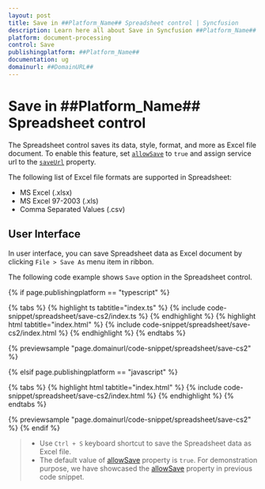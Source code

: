 ```yaml
---
layout: post
title: Save in ##Platform_Name## Spreadsheet control | Syncfusion
description: Learn here all about Save in Syncfusion ##Platform_Name## Spreadsheet control of Syncfusion Essential JS 2 and more.
platform: document-processing
control: Save 
publishingplatform: ##Platform_Name##
documentation: ug
domainurl: ##DomainURL##
---
```


# Save in ##Platform_Name## Spreadsheet control

The Spreadsheet control saves its data, style, format, and more as Excel file document. To enable this feature, set [`allowSave`](../api/spreadsheet/#allowsave) to `true` and assign service url to the [`saveUrl`](../api/spreadsheet/#saveurl) property.

The following list of Excel file formats are supported in Spreadsheet:

* MS Excel (.xlsx)
* MS Excel 97-2003 (.xls)
* Comma Separated Values (.csv)

## User Interface

In user interface, you can save Spreadsheet data as Excel document by clicking `File > Save As` menu item in ribbon.

The following code example shows `Save` option in the Spreadsheet control.

{% if page.publishingplatform == "typescript" %}

 {% tabs %}
{% highlight ts tabtitle="index.ts" %}
{% include code-snippet/spreadsheet/save-cs2/index.ts %}
{% endhighlight %}
{% highlight html tabtitle="index.html" %}
{% include code-snippet/spreadsheet/save-cs2/index.html %}
{% endhighlight %}
{% endtabs %}
        
{% previewsample "page.domainurl/code-snippet/spreadsheet/save-cs2" %}

{% elsif page.publishingplatform == "javascript" %}

{% tabs %}
{% highlight html tabtitle="index.html" %}
{% include code-snippet/spreadsheet/save-cs2/index.html %}
{% endhighlight %}
{% endtabs %}

{% previewsample "page.domainurl/code-snippet/spreadsheet/save-cs2" %}
{% endif %}

> * Use `Ctrl + S` keyboard shortcut to save the Spreadsheet data as Excel file.
> * The default value of [allowSave](../api/spreadsheet/#allowsave) property is `true`. For demonstration purpose, we have showcased the [allowSave](../api/spreadsheet/#allowsave) property in previous code snippet.